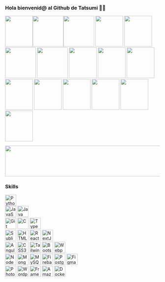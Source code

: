 ### Hola bienvenid@ al Github de Tatsumi 👋😄

<img class=" imga " src="https://media3.giphy.com/media/39BEINr27NNo9FnRAD/giphy.webp?cid=ecf05e473o6oaf8ml5m58yn7h8coa98hrxdgzzigpcdlkdrz&ep=v1_gifs_search&rid=giphy.webp&ct=g" width="90px " height="100" ><img class=" imga " src="https://media0.giphy.com/media/v1.Y2lkPTc5MGI3NjExYjc1MTljamwxbGxlNDhpeXNpbGpveGhqdDd2bW5tY3dpNjNkZ2FpcSZlcD12MV9naWZzX3NlYXJjaCZjdD1n/uHWzPe1dPgkEj2UXZb/giphy.webp" width="100px " height="100" ><img class=" imga " src="https://media3.giphy.com/media/v1.Y2lkPTc5MGI3NjExYjc1MTljamwxbGxlNDhpeXNpbGpveGhqdDd2bW5tY3dpNjNkZ2FpcSZlcD12MV9naWZzX3NlYXJjaCZjdD1n/BDSZj7aLlvE7MXa90V/giphy.webp" width="100px " height="100" >
<img class=" imga " src="https://media1.giphy.com/media/gm847x3P3bJFhmwhxT/200.webp?cid=790b7611b7519cjl1lle48iysiljoxhjt7vmnmcwi63dgaiq&ep=v1_gifs_search&rid=200.webp&ct=g" width="90px " height="100" >
<img class=" imga " src="https://media1.giphy.com/media/3mJEekHXkjSCnWGTym/200.webp?cid=ecf05e47efdbp28alm9ekzdo7sjgewo9yxk9dblw0qaispvt&ep=v1_gifs_search&rid=200.webp&ct=g" width="90px " height="100" >
<img class=" imga " src="https://media1.giphy.com/media/3o6ZsZwsU65E0qcok8/giphy.webp?cid=ecf05e47vi5dc01lzpz3c2oifv2x2rublnq9mxgstsquaxw6&ep=v1_gifs_search&rid=giphy.webp&ct=g" width="100px " height="100" >
<img class=" imga " src="https://media1.giphy.com/media/IBawXRqkcH4ALM4ets/giphy.webp?cid=ecf05e47vi5dc01lzpz3c2oifv2x2rublnq9mxgstsquaxw6&ep=v1_gifs_search&rid=giphy.webp&ct=g" width="100px " height="100" >
<img class=" imga " src="https://media2.giphy.com/media/8XksvbhGUWKl2/giphy.webp?cid=ecf05e47guxdzujfcykz8ms7ebngt8v422qiurrjn2kzhdp9&ep=v1_gifs_search&rid=giphy.webp&ct=g" width="90px " height="100" > <!-- asd -->
<img class=" imga " src="https://media0.giphy.com/media/aDu75yr47iWvlwhBFa/giphy.webp?cid=ecf05e47jqch35ct672hsh67ivdfe3v8tu0j5js9axuwylt3&ep=v1_gifs_search&rid=giphy.webp&ct=g" width="90px " height="100" >
<img class=" imga " src="https://media2.giphy.com/media/lSpzYD1dQqnyDBay4n/giphy.webp?cid=ecf05e47rpd8usfm4wsbbjyan4q1gvq33ll2wcc4znnf5go8&ep=v1_gifs_search&rid=giphy.webp&ct=g" width="90px " height="100" >
<img class=" imga " src="https://media4.giphy.com/media/uSWjDaqhuJoAGzxbQK/giphy.webp?cid=ecf05e47dkqpxyn3sllcoy8xoaxfk27mo4gja3rxbiydygyl&ep=v1_gifs_search&rid=giphy.webp&ct=g" width="90px " height="100" >
<img class=" imga " src="https://media4.giphy.com/media/CLGi9Twe180EbNY2lK/giphy.webp?cid=ecf05e47famjwgrzjrlomqlz4gxt47llx1isbynt07p5dqem&ep=v1_gifs_search&rid=giphy.webp&ct=g" width="90px " height="100" >
<img class=" imga " src="https://media1.giphy.com/media/sLq0FbsrbGZhreiVJK/giphy.webp?cid=ecf05e47famjwgrzjrlomqlz4gxt47llx1isbynt07p5dqem&ep=v1_gifs_search&rid=giphy.webp&ct=g" width="90px " height="100" >
<img class=" imga " src="https://media0.giphy.com/media/cPZdap8PGhSvABr6xW/giphy.webp?cid=ecf05e47dx0bom11866rbbwue132zggbvt4bwyujhq67l61i&ep=v1_gifs_search&rid=giphy.webp&ct=g" width="90px " height="100" >
<img class=" imga " src="https://media4.giphy.com/media/ViHG6N1Zhq1A7tDwbF/giphy.webp?cid=ecf05e47dx0bom11866rbbwue132zggbvt4bwyujhq67l61i&ep=v1_gifs_search&rid=giphy.webp&ct=g" width="90px " height="100" >
<img class=" imga " src="https://media2.giphy.com/media/7eUfR3hhYgfdFC3sw1/giphy.webp?cid=ecf05e47famjwgrzjrlomqlz4gxt47llx1isbynt07p5dqem&ep=v1_gifs_search&rid=giphy.webp&ct=g" width="90px " height="100" >

<img class=" imga " src="https://media0.giphy.com/media/0fz5uNPHnoVHLEhAW2/100.webp?cid=ecf05e47jqch35ct672hsh67ivdfe3v8tu0j5js9axuwylt3&ep=v1_gifs_search&rid=100.webp&ct=g" width="780px " height="100">



### Skills <p align="right">
<a href="https://www.python.org/" target="_blank" rel="noreferrer"><img src="https://raw.githubusercontent.com/danielcranney/readme-generator/main/public/icons/skills/python-colored.svg" width="36" height="36" alt="Python" /></a><br>
<a href="https://developer.mozilla.org/en-US/docs/Web/JavaScript" target="_blank" rel="noreferrer"><img src="https://raw.githubusercontent.com/danielcranney/readme-generator/main/public/icons/skills/javascript-colored.svg" width="36" height="36" alt="JavaScript" /></a>
<a href="https://www.oracle.com/java/" target="_blank" rel="noreferrer"><img src="https://raw.githubusercontent.com/danielcranney/readme-generator/main/public/icons/skills/java-colored.svg" width="36" height="36" alt="Java" /></a><br>
<a href="https://git-scm.com/" target="_blank" rel="noreferrer"><img src="https://raw.githubusercontent.com/danielcranney/readme-generator/main/public/icons/skills/git-colored.svg" width="36" height="36" alt="Git" /></a>
<a href="https://docs.microsoft.com/en-us/cpp/?view=msvc-170" target="_blank" rel="noreferrer"><img src="https://raw.githubusercontent.com/danielcranney/readme-generator/main/public/icons/skills/c-colored.svg" width="36" height="36" alt="C" /></a>
<a href="https://www.typescriptlang.org/" target="_blank" rel="noreferrer"><img src="https://raw.githubusercontent.com/danielcranney/readme-generator/main/public/icons/skills/typescript-colored.svg" width="36" height="36" alt="TypeScript" /></a><br>
<a href="https://www.sublimetext.com/index2" target="_blank" rel="noreferrer"><img src="https://raw.githubusercontent.com/danielcranney/readme-generator/main/public/icons/skills/sublimetext.svg" width="36" height="36" alt="Sublime Text" /></a>
<a href="https://developer.mozilla.org/en-US/docs/Glossary/HTML5" target="_blank" rel="noreferrer"><img src="https://raw.githubusercontent.com/danielcranney/readme-generator/main/public/icons/skills/html5-colored.svg" width="36" height="36" alt="HTML5" /></a>
<a href="https://reactjs.org/" target="_blank" rel="noreferrer"><img src="https://raw.githubusercontent.com/danielcranney/readme-generator/main/public/icons/skills/react-colored.svg" width="36" height="36" alt="React" /></a>
<a href="https://nextjs.org/docs" target="_blank" rel="noreferrer"><img src="https://raw.githubusercontent.com/danielcranney/readme-generator/main/public/icons/skills/nextjs-colored.svg" width="36" height="36" alt="NextJs" /></a><br>
<a href="https://angular.io/" target="_blank" rel="noreferrer"><img src="https://raw.githubusercontent.com/danielcranney/readme-generator/main/public/icons/skills/angularjs-colored.svg" width="36" height="36" alt="Angular" /></a>
<a href="https://www.w3.org/TR/CSS/#css" target="_blank" rel="noreferrer"><img src="https://raw.githubusercontent.com/danielcranney/readme-generator/main/public/icons/skills/css3-colored.svg" width="36" height="36" alt="CSS3" /></a>
<a href="https://tailwindcss.com/" target="_blank" rel="noreferrer"><img src="https://raw.githubusercontent.com/danielcranney/readme-generator/main/public/icons/skills/tailwindcss-colored.svg" width="36" height="36" alt="TailwindCSS" /></a>
<a href="https://getbootstrap.com/" target="_blank" rel="noreferrer"><img src="https://raw.githubusercontent.com/danielcranney/readme-generator/main/public/icons/skills/bootstrap-colored.svg" width="36" height="36" alt="Bootstrap" /></a>
<a href="https://webpack.js.org/" target="_blank" rel="noreferrer"><img src="https://raw.githubusercontent.com/danielcranney/readme-generator/main/public/icons/skills/webpack-colored.svg" width="36" height="36" alt="Webpack" /></a><br>
<a href="https://nodejs.org/en/" target="_blank" rel="noreferrer"><img src="https://raw.githubusercontent.com/danielcranney/readme-generator/main/public/icons/skills/nodejs-colored.svg" width="36" height="36" alt="NodeJS" /></a>
<a href="https://www.mongodb.com/" target="_blank" rel="noreferrer"><img src="https://raw.githubusercontent.com/danielcranney/readme-generator/main/public/icons/skills/mongodb-colored.svg" width="36" height="36" alt="MongoDB" /></a>
<a href="https://www.mysql.com/" target="_blank" rel="noreferrer"><img src="https://raw.githubusercontent.com/danielcranney/readme-generator/main/public/icons/skills/mysql-colored.svg" width="36" height="36" alt="MySQL" /></a>
<a href="https://firebase.google.com/" target="_blank" rel="noreferrer"><img src="https://raw.githubusercontent.com/danielcranney/readme-generator/main/public/icons/skills/firebase-colored.svg" width="36" height="36" alt="Firebase" /></a>
<a href="https://www.postgresql.org/" target="_blank" rel="noreferrer"><img src="https://raw.githubusercontent.com/danielcranney/readme-generator/main/public/icons/skills/postgresql-colored.svg" width="36" height="36" alt="PostgreSQL" /></a>
<a href="https://www.figma.com/" target="_blank" rel="noreferrer"><img src="https://raw.githubusercontent.com/danielcranney/readme-generator/main/public/icons/skills/figma-colored.svg" width="36" height="36" alt="Figma" /></a><br>
<a href="https://www.adobe.com/uk/products/photoshop.html" target="_blank" rel="noreferrer"><img src="https://raw.githubusercontent.com/danielcranney/readme-generator/main/public/icons/skills/photoshop-colored.svg" width="36" height="36" alt="Photoshop" /></a>
<a href="https://wordpress.com" target="_blank" rel="noreferrer"><img src="https://raw.githubusercontent.com/danielcranney/readme-generator/main/public/icons/skills/wordpress-colored.svg" width="36" height="36" alt="Wordpress" /></a>
<a href="https://framer.com" target="_blank" rel="noreferrer"><img src="https://raw.githubusercontent.com/danielcranney/readme-generator/main/public/icons/skills/framer-colored.svg" width="36" height="36" alt="Framer" /></a>
<a href="https://aws.amazon.com" target="_blank" rel="noreferrer"><img src="https://raw.githubusercontent.com/danielcranney/readme-generator/main/public/icons/skills/aws-colored.svg" width="36" height="36" alt="Amazon Web Services" /></a>
<a href="https://www.docker.com/" target="_blank" rel="noreferrer"><img src="https://raw.githubusercontent.com/danielcranney/readme-generator/main/public/icons/skills/docker-colored.svg" width="36" height="36" alt="Docker" /></a>



<!--
**TatsumiDaku/TatsumiDaku** is a ✨ _special_ ✨ repository because its `README.md` (this file) appears on your GitHub profile.

Here are some ideas to get you started:

- 🔭 I’m currently working on ...
- 🌱 I’m currently learning ...
- 👯 I’m looking to collaborate on ...
- 🤔 I’m looking for help with ...
- 💬 Ask me about ...
- 📫 How to reach me: ...
- 😄 Pronouns: ...
- ⚡ Fun fact: ...
-->
